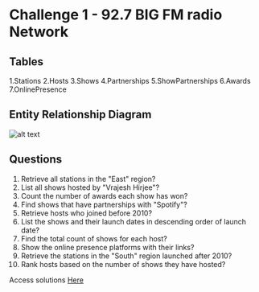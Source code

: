 # Challenge 1 - 92.7 BIG FM radio Network

## Tables 

1.Stations
2.Hosts
3.Shows
4.Partnerships
5.ShowPartnerships
6.Awards
7.OnlinePresence  

## Entity Relationship Diagram

![alt text](./Images/ERDdiagram)

## Questions

1) Retrieve all stations in the "East" region?
2) List all shows hosted by "Vrajesh Hirjee"?
3) Count the number of awards each show has won?
4) Find shows that have partnerships with "Spotify"?
5) Retrieve hosts who joined before 2010?
6) List the shows and their launch dates in descending order of launch date?
7) Find the total count of shows for each host?
8) Show the online presence platforms with their links?
9) Retrieve the stations in the "South" region launched after 2010?
10) Rank hosts based on the number of shows they have hosted?
    
Access solutions [Here]()
